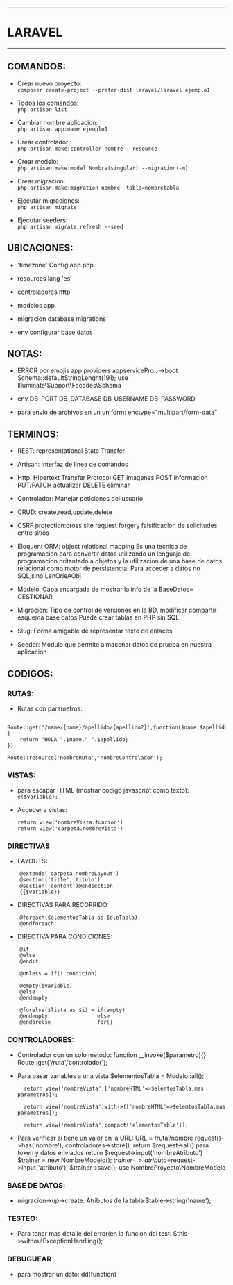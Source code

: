 ***
# LARAVEL 
***
## COMANDOS:

- Crear nuevo proyecto: <br>
`composer create-project --prefer-dist laravel/laravel ejemplo1 `


- Todos los comandos: <br>
`php artisan list `
- Cambiar nombre aplicacion: <br>
	`php artisan app:name ejemplo1`
- Crear controlador : <br>
	`php artisan make:controller nombre --resource`
- Crear modelo: <br>
	`php artisan make:model Nombre(singular) --migration(-m)`
- Crear migracion: <br>
	`php artisan make:migration nombre -table=nombretabla`

- Ejecutar migraciones: <br>
	`php artisan migrate`

- Ejecutar seeders: <br>
	`php artisan migrate:refresh --seed`

## UBICACIONES:

- 'timezone' Config app.php

- resources lang 'es'

- controladores http 

- modelos app 

- migracion database migrations

- env configurar base datos
## NOTAS:

- ERROR por emojis app providers appservicePro.. ->boot Schema::defaultStringLenght(191);
	use Illuminate\Support\Facades\Schema
- env
		DB_PORT
		DB_DATABASE
		DB_USERNAME
		DB_PASSWORD

- para envio de archivos en un un form:
		enctype="multipart/form-data"

## TERMINOS:
- REST:
		representational State Transfer
		
- Artisan:
		Interfaz de linea de comandos

- Http: Hipertext Transfer Protocol
		GET imagenes
		POST informacion 
		PUT/PATCH actualizar
		DELETE eliminar
- Controlador:
		Manejar peticiones del usuario
- CRUD:
		create,read,update,delete
- CSRF protection:cross site request forgery
		falsificacion de solicitudes entre sitios
- Eloquent ORM: object relational mapping 
		Es una tecnica de programacion para convertir datos utilizando un lenguaje de programacion oritantado a objetos y la utilizacion de una base de datos relacional como motor de persistencia.
		Para acceder a datos no SQL,sino LenOrieAObj
- Modelo:
		Capa encargada de mostrar la info de la BaseDatos= GESTIONAR
- Migracion:
		Tipo de control de versiones en la BD, modificar compartir esquema base datos.Puede crear tablas en PHP sin SQL.
- Slug:
		Forma amigable de representar texto de enlaces
- Seeder:
		Modulo que permite almacenar datos de prueba en nuestra aplicacion

## CODIGOS:

### RUTAS:

- Rutas con parametros:
	
``` 

Route::get('/name/{name}/apellido/{apellido?}',function($name,$apellido='HOLI'){
	return "HOLA ".$name." ".$apellido;
});

Route::resource('nombreRuta','nombreControlador');
```
### VISTAS:

- para escapar HTML (mostrar codigo javascript como texto): <br>
	`e($variable);`
- Acceder a vistas: <br>

	`return view('nombreVista.funcion')`<br>
	`return view('carpeta.nombreVista')`

### DIRECTIVAS 

- LAYOUTS:
```
	@extends('carpeta.nombreLayout')
	@section('title','titulo')
	@section('content')@endsection
	{{$variable}}
```
- DIRECTIVAS PARA RECORRIDO:
```
	@foreach($elementosTabla as $eleTabla)
	@endforeach
```
- DIRECTIVA PARA CONDICIONES:
```
	@if
	@else
	@endif

	@unless = if(! condicion)

	@empty($variable)
	@else
	@endempty

	@forelse($lista as $i) = if(empty) 
	@endempty                else 
	@endorelse			     for()
```	

### CONTROLADORES:

- Controlador con un solo metodo:
		function  __invoke($parametro){}
		Route::get('/ruta','controlador');


- Para pasar variables a una vista
		$elementosTabla = Modelo::all();

		return view('nombreVista',['nombreHTML'=>$elemtosTabla,mas parametros]);

		return view('nombreVista')with->(['nombreHTML'=>$elemtosTabla,mas parametros]);

		return view('nombreVista',compact('elementosTabla'));
- Para verificar si tiene un valor en la URL:
		URL = /ruta?nombre
		request()->has('nombre');
		controladores->store():
		return $request->all() para token y datos enviados
		return $request->input('nombreAtributo')
		$trainer = new NombreModelo();
		$trainer ->atributo=$request->input('atributo');
		$trainer->save();
		use NombreProyecto\NombreModelo
### BASE DE DATOS:
- migracion->up->create:
		Atributos de la tabla
		$table->string('name');


### TESTEO:
- Para tener mas detalle del error(en la funcion del test:
			$this->withoutExceptionHandling();

### DEBUGUEAR
- para mostrar un dato:
		dd(function)






